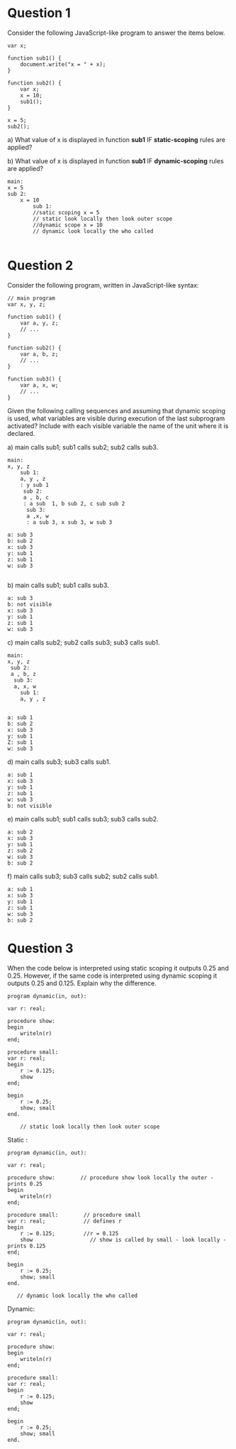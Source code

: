 # Question 1

Consider the following JavaScript-like program to answer the items below.  

```
var x;

function sub1() {
    document.write("x = " + x);
}

function sub2() {
    var x;
    x = 10;
    sub1();
}

x = 5;
sub2();
```

a) What value of x is displayed in function **sub1** IF **static-scoping** rules are applied?  


b) What value of x is displayed in function **sub1** IF **dynamic-scoping** rules are applied?  

```
main:
x = 5
sub 2: 
    x = 10 
        sub 1:
        //satic scoping x = 5
        // static look locally then look outer scope
        //dynamic scope x = 10 
        // dynamic look locally the who called 
 
```
# Question 2

Consider the following program, written in JavaScript-like syntax:  

```
// main program
var x, y, z;

function sub1() {
    var a, y, z;
    // ... 
}

function sub2() {
    var a, b, z;
    // ...
}

function sub3() {
    var a, x, w;
    // ...
}
```

Given the following calling sequences and assuming that dynamic scoping is used, what variables are visible during execution of the last subprogram activated? Include with each visible variable the name of the unit where it is declared.  

a) main calls sub1; sub1 calls sub2; sub2 calls sub3.  
```
main: 
x, y, z
    sub 1:
    a, y , z
    : y sub 1 
     sub 2:
     a , b, c 
     : a sub  1, b sub 2, c sub sub 2
      sub 3: 
      a ,x, w
      : a sub 3, x sub 3, w sub 3
      
a: sub 3
b: sub 2
x: sub 3 
y: sub 1
z: sub 1
w: sub 3
      
``` 
b) main calls sub1; sub1 calls sub3.  

``` 
a: sub 3
b: not visible 
x: sub 3 
y: sub 1
z: sub 1
w: sub 3

```
c) main calls sub2; sub2 calls sub3; sub3 calls sub1.  

```
main: 
x, y, z
 sub 2: 
 a , b, z
  sub 3: 
  a, x, w
    sub 1: 
    a, y , z 
    

a: sub 1
b: sub 2
x: sub 3
y: sub 1
Z: sub 1
w: sub 3

```
d) main calls sub3; sub3 calls sub1.  

```
a: sub 1 
x: sub 3
y: sub 1
z: sub 1
w: sub 3
b: not visible 

```
e) main calls sub1; sub1 calls sub3; sub3 calls sub2.  

```
a: sub 2
x: sub 3
y: sub 1
z: sub 2
w: sub 3
b: sub 2

```

 
f) main calls sub3; sub3 calls sub2; sub2 calls sub1.  

```
a: sub 1
x: sub 3
y: sub 1
z: sub 1
w: sub 3
b: sub 2

```

# Question 3

When the code below is interpreted using static scoping it outputs 0.25 and 0.25. However, if the same code is interpreted using dynamic scoping it outputs 0.25 and 0.125. Explain why the difference. 

```
program dynamic(in, out):

var r: real;

procedure show:
begin
    writeln(r)
end; 

procedure small:
var r: real;
begin
    r := 0.125; 
    show
end;

begin
    r := 0.25;
    show; small
end.
```

        // static look locally then look outer scope
Static :

```
program dynamic(in, out):

var r: real;

procedure show:        // procedure show look locally the outer - prints 0.25 
begin
    writeln(r)
end; 

procedure small:        // procedure small 
var r: real;            // defines r 
begin
    r := 0.125;         //r = 0.125        
    show                  // show is called by small - look locally - prints 0.125 
end;

begin
    r := 0.25;
    show; small
end.
```

       // dynamic look locally the who called 
Dynamic: 

```
program dynamic(in, out):

var r: real;

procedure show:
begin
    writeln(r) 
end; 

procedure small:
var r: real;
begin
    r := 0.125; 
    show
end;

begin
    r := 0.25;
    show; small
end.
```

